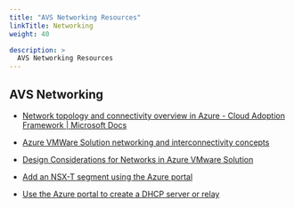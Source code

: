 ```yaml
---
title: "AVS Networking Resources"
linkTitle: Networking
weight: 40

description: >
  AVS Networking Resources
---
```



## AVS Networking

-   [Network topology and connectivity overview in Azure - Cloud Adoption
    Framework \| Microsoft
    Docs](https://docs.microsoft.com/en-us/azure/cloud-adoption-framework/ready/enterprise-scale/network-topology-and-connectivity)

-   [Azure VMWare Solution networking and interconnectivity
    concepts](https://docs.microsoft.com/en-us/azure/azure-vmware/concepts-networking)

-   [Design Considerations for Networks in Azure VMware
    Solution](https://docs.microsoft.com/en-us/azure/cloud-adoption-framework/scenarios/azure-vmware/eslz-network-topology-connectivity#general-design-considerations-and-recommendations)

-   [Add an NSX-T segment using the Azure
    portal](https://docs.microsoft.com/en-us/azure/azure-vmware/tutorial-nsx-t-network-segment#use-azure-portal-to-add-an-nsx-t-segment)

-   [Use the Azure portal to create a DHCP server or
    relay](https://docs.microsoft.com/en-us/azure/azure-vmware/configure-dhcp-azure-vmware-solution#use-the-azure-portal-to-create-a-dhcp-server-or-relay)